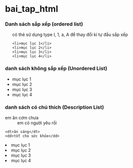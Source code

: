 # bai_tap_html
<h3>Danh sách sắp xếp (ordered list)</h3>
<ol type="a">
    <p>có thẻ sử dụng type I, 1, a, A để thay đổi kí tự đầu sắp xếp</p>

    <li>mục lục 1</li>
    <li>mục lục 2</li>
    <li>mục lục 3</li>
    <li>mục lục 4</li>

</ol>
<h3>danh sách không sắp xếp (Unordered List)</h3>
<ul>
    <li>mục lục 1</li>
    <li>mục lục 2</li>
    <li>mục lục 3</li>
    <li>mục lục 4</li> 
</ul>
<h3>danh sách có chú thích (Description List)</h3>
<dl>
    <dt>em ăn cơm chưa</dt>
    <dd>em có người yêu rồi</dd>

    <dt>ăn sáng</dt>
    <dd>tốt cho sức khỏe</dd>
</dl>
<li>mục lục 1</li>
<li>mục lục 2</li>
<li>mục lục 3</li>
<li>mục lục 4</li> 
